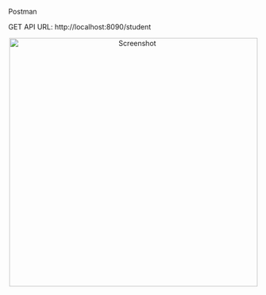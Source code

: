 Postman 

GET API
URL: http://localhost:8090/student

<p align="center">
  <img src="https://raw.githubusercontent.com/dineschandgr/spring_boot_demo/main/demo/images/Screenshot.png" width="500" alt="Screenshot">
</p>



